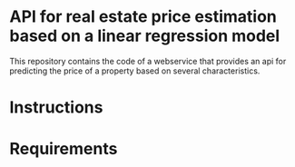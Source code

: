 # API for real estate price estimation based on a linear regression model

This repository contains the code of a webservice that provides an api for predicting the price of a property based on several characteristics.

# Instructions

# Requirements


